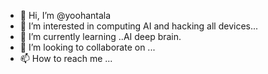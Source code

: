 - 👋 Hi, I’m @yoohantala
- 👀 I’m interested in computing AI and hacking all devices...
- 🌱 I’m currently learning ..AI deep brain.
- 💞️ I’m looking to collaborate on ...
- 📫 How to reach me ...

<!---
yoohantala/yoohantala is a ✨ special ✨ repository because its `README.md` (this file) appears on your GitHub profile.
You can click the Preview link to take a look at your changes.
--->
